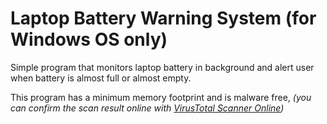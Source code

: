 # Laptop Battery Warning System (for Windows OS only)

Simple program that monitors laptop battery in background and alert user when battery is almost full or almost empty.

This program has a minimum memory footprint and is malware free, _(you can confirm the scan result online with [VirusTotal Scanner Online](https://www.virustotal.com/latest-scan/c3b75daefff7369057b22ea8f9279a9d43fa7cc32d27125f57a4b0ef90ebd4e6))_
